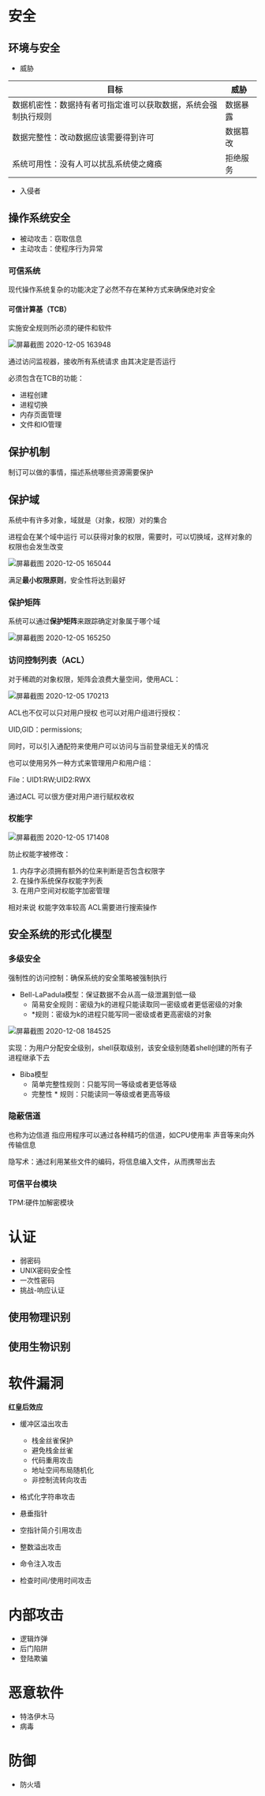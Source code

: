 # 安全

## 环境与安全

- 威胁

目标                              | 威胁
------------------------------- | ----
数据机密性：数据持有者可指定谁可以获取数据，系统会强制执行规则 | 数据暴露
数据完整性：改动数据应该需要得到许可              | 数据篡改
系统可用性：没有人可以扰乱系统使之瘫痪             | 拒绝服务

- 入侵者

## 操作系统安全

- 被动攻击：窃取信息
- 主动攻击：使程序行为异常

### 可信系统

现代操作系统复杂的功能决定了必然不存在某种方式来确保绝对安全

#### 可信计算基（TCB）

实施安全规则所必须的硬件和软件

![屏幕截图 2020-12-05 163948](/assets/屏幕截图%202020-12-05%20163948.png)

通过访问监视器，接收所有系统请求 由其决定是否运行

必须包含在TCB的功能：

- 进程创建
- 进程切换
- 内存页面管理
- 文件和IO管理

## 保护机制

制订可以做的事情，描述系统哪些资源需要保护

## 保护域

系统中有许多对象，域就是（对象，权限）对的集合

进程会在某个域中运行 可以获得对象的权限，需要时，可以切换域，这样对象的权限也会发生改变

![屏幕截图 2020-12-05 165044](/assets/屏幕截图%202020-12-05%20165044.png)

满足**最小权限原则**，安全性将达到最好

### 保护矩阵

系统可以通过**保护矩阵**来跟踪确定对象属于哪个域

![屏幕截图 2020-12-05 165250](/assets/屏幕截图%202020-12-05%20165250.png)

### 访问控制列表（ACL）

对于稀疏的对象权限，矩阵会浪费大量空间，使用ACL：

![屏幕截图 2020-12-05 170213](/assets/屏幕截图%202020-12-05%20170213.png)

ACL也不仅可以只对用户授权 也可以对用户组进行授权：

UID,GID：permissions;

同时，可以引入通配符来使用户可以访问与当前登录组无关的情况

也可以使用另外一种方式来管理用户和用户组：

File：UID1:RW;UID2:RWX

通过ACL 可以很方便对用户进行赋权收权

### 权能字

![屏幕截图 2020-12-05 171408](/assets/屏幕截图%202020-12-05%20171408.png)

防止权能字被修改：

1. 内存字必须拥有额外的位来判断是否包含权限字
2. 在操作系统保存权能字列表
3. 在用户空间对权能字加密管理

相对来说 权能字效率较高 ACL需要进行搜索操作

## 安全系统的形式化模型

### 多级安全

强制性的访问控制：确保系统的安全策略被强制执行

- Bell-LaPadula模型：保证数据不会从高一级泄漏到低一级
  - 简易安全规则：密级为k的进程只能读取同一密级或者更低密级的对象
  - *规则：密级为k的进程只能写同一密级或者更高密级的对象

![屏幕截图 2020-12-08 184525](/assets/屏幕截图%202020-12-08%20184525.png)

实现：为用户分配安全级别，shell获取级别，该安全级别随着shell创建的所有子进程继承下去

- Biba模型
  - 简单完整性规则：只能写同一等级或者更低等级
  - 完整性 * 规则：只能读同一等级或者更高等级

### 隐蔽信道

也称为边信道 指应用程序可以通过各种精巧的信道，如CPU使用率 声音等来向外传输信息

隐写术：通过利用某些文件的编码，将信息编入文件，从而携带出去

### 可信平台模块

TPM:硬件加解密模块

# 认证

- 弱密码
- UNIX密码安全性
- 一次性密码
- 挑战-响应认证

## 使用物理识别

## 使用生物识别

# 软件漏洞

**红皇后效应**

- 缓冲区溢出攻击

  - 栈金丝雀保护
  - 避免栈金丝雀
  - 代码重用攻击
  - 地址空间布局随机化
  - 非控制流转向攻击

- 格式化字符串攻击
- 悬垂指针
- 空指针简介引用攻击
- 整数溢出攻击
- 命令注入攻击
- 检查时间/使用时间攻击

# 内部攻击
- 逻辑炸弹
- 后门陷阱
- 登陆欺骗

# 恶意软件
- 特洛伊木马
- 病毒

# 防御
- 防火墙
